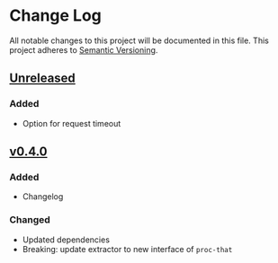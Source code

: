 # Change Log
All notable changes to this project will be documented in this file.
This project adheres to [Semantic Versioning](http://semver.org/).

## [Unreleased]
### Added
- Option for request timeout


## [v0.4.0]
### Added
- Changelog

### Changed
- Updated dependencies
- Breaking: update extractor to new interface of `proc-that`


[Unreleased]: https://github.com/smartive/proc-that-rest-extractor/compare/v0.4.0...master
[v0.4.0]: https://github.com/smartive/proc-that-rest-extractor/compare/v0.3.2...v0.4.0